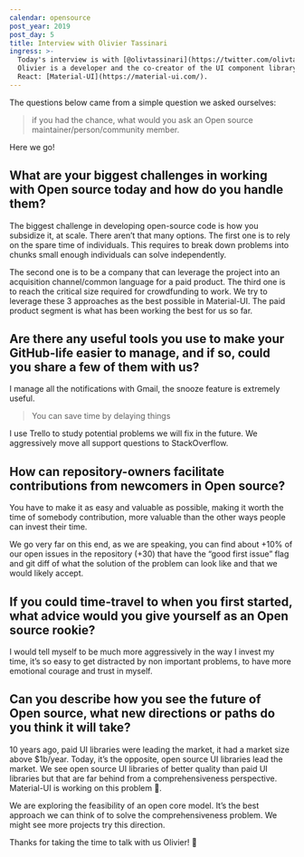 ```yaml
---
calendar: opensource
post_year: 2019
post_day: 5
title: Interview with Olivier Tassinari
ingress: >-
  Today's interview is with [@olivtassinari](https://twitter.com/olivtassinari).
  Olivier is a developer and the co-creator of the UI component library for
  React: [Material-UI](https://material-ui.com/).
---
```

The questions below came from a simple question we asked ourselves: 

> if you had the chance, what would you ask an Open source maintainer/person/community member.

Here we go!

## What are your biggest challenges in working with Open source today and how do you handle them?

The biggest challenge in developing open-source code is how you subsidize it, at scale. There aren’t that many options.
The first one is to rely on the spare time of individuals. This requires to break down problems into chunks small enough individuals can solve independently.

The second one is to be a company that can leverage the project into an acquisition channel/common language for a paid product. The third one is to reach the critical size required for crowdfunding to work.
We try to leverage these 3 approaches as the best possible in Material-UI. The paid product segment is what has been working the best for us so far.

## Are there any useful tools you use to make your GitHub-life easier to manage, and if so, could you share a few of them with us?

I manage all the notifications with Gmail, the snooze feature is extremely useful.

> You can save time by delaying things

I use Trello to study potential problems we will fix in the future.
We aggressively move all support questions to StackOverflow.

## How can repository-owners facilitate contributions from newcomers in Open source?

You have to make it as easy and valuable as possible, making it worth the time of somebody contribution, more valuable than the other ways people can invest their time. 

We go very far on this end, as we are speaking, you can find about +10% of our open issues in the repository (+30) that have the “good first issue” flag and git diff of what the solution of the problem can look like and that we would likely accept.

## If you could time-travel to when you first started, what advice would you give yourself as an Open source rookie?

I would tell myself to be much more aggressively in the way I invest my time, it’s so easy to get distracted by non important problems, to have more emotional courage and trust in myself.

## Can you describe how you see the future of Open source, what new directions or paths do you think it will take?

10 years ago, paid UI libraries were leading the market, it had a market size above $1b/year. Today, it’s the opposite, open source UI libraries lead the market. We see open source UI libraries of better quality than paid UI libraries but that are far behind from a comprehensiveness perspective. Material-UI is working on this problem 🙂. 

We are exploring the feasibility of an open core model. It’s the best approach we can think of to solve the comprehensiveness problem. We might see more projects try this direction.

Thanks for taking the time to talk with us Olivier! 💪

